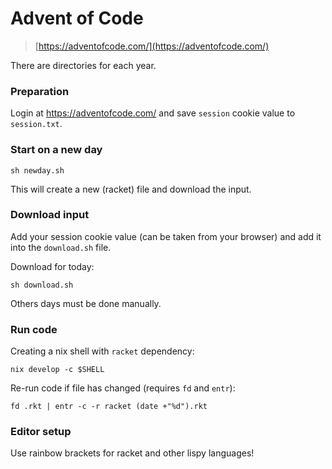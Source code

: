 # Advent of Code 

> [https://adventofcode.com/](https://adventofcode.com/)

There are directories for each year.

### Preparation

Login at https://adventofcode.com/ and save `session` cookie value to `session.txt`.

### Start on a new day

```shell
sh newday.sh
```

This will create a new (racket) file and download the input.

### Download input

Add your session cookie value (can be taken from your browser) and add it into the `download.sh` file.

Download for today:

```shell
sh download.sh
```

Others days must be done manually.


### Run code

Creating a nix shell with `racket` dependency:

```shell
nix develop -c $SHELL
```

Re-run code if file has changed (requires `fd` and `entr`):

```shell
fd .rkt | entr -c -r racket (date +"%d").rkt
```


### Editor setup

Use rainbow brackets for racket and other lispy languages!
